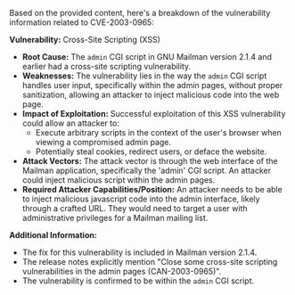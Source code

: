 Based on the provided content, here's a breakdown of the vulnerability information related to CVE-2003-0965:

**Vulnerability:** Cross-Site Scripting (XSS)

*   **Root Cause:** The `admin` CGI script in GNU Mailman version 2.1.4 and earlier had a cross-site scripting vulnerability.
*   **Weaknesses:** The vulnerability lies in the way the `admin` CGI script handles user input, specifically within the admin pages, without proper sanitization, allowing an attacker to inject malicious code into the web page.
*   **Impact of Exploitation:** Successful exploitation of this XSS vulnerability could allow an attacker to:
    *   Execute arbitrary scripts in the context of the user's browser when viewing a compromised admin page.
    *   Potentially steal cookies, redirect users, or deface the website.
*   **Attack Vectors:** The attack vector is through the web interface of the Mailman application, specifically the 'admin' CGI script. An attacker could inject malicious script within the admin pages.
*  **Required Attacker Capabilities/Position:** An attacker needs to be able to inject malicious javascript code into the admin interface, likely through a crafted URL. They would need to target a user with administrative privileges for a Mailman mailing list.

**Additional Information:**

*   The fix for this vulnerability is included in Mailman version 2.1.4.
*   The release notes explicitly mention "Close some cross-site scripting vulnerabilities in the admin pages (CAN-2003-0965)".
*   The vulnerability is confirmed to be within the `admin` CGI script.